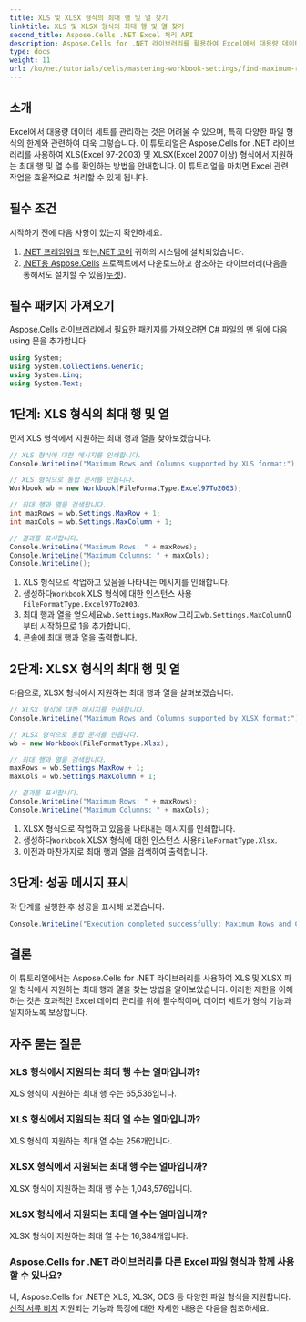 ```yaml
---
title: XLS 및 XLSX 형식의 최대 행 및 열 찾기
linktitle: XLS 및 XLSX 형식의 최대 행 및 열 찾기
second_title: Aspose.Cells .NET Excel 처리 API
description: Aspose.Cells for .NET 라이브러리를 활용하여 Excel에서 대용량 데이터 세트를 효율적으로 관리하는 방법을 알아보세요. 이 가이드는 XLS 및 XLSX 파일 형식에서 지원되는 최대 행 및 열 수를 식별하는 단계별 접근 방식을 제공합니다.
type: docs
weight: 11
url: /ko/net/tutorials/cells/mastering-workbook-settings/find-maximum-rows-and-columns/
---
```

## 소개

Excel에서 대용량 데이터 세트를 관리하는 것은 어려울 수 있으며, 특히 다양한 파일 형식의 한계와 관련하여 더욱 그렇습니다. 이 튜토리얼은 Aspose.Cells for .NET 라이브러리를 사용하여 XLS(Excel 97-2003) 및 XLSX(Excel 2007 이상) 형식에서 지원하는 최대 행 및 열 수를 확인하는 방법을 안내합니다. 이 튜토리얼을 마치면 Excel 관련 작업을 효율적으로 처리할 수 있게 됩니다.

## 필수 조건

시작하기 전에 다음 사항이 있는지 확인하세요.

1. [.NET 프레임워크](https://dotnet.microsoft.com/en-us/download) 또는[.NET 코어](https://dotnet.microsoft.com/en-us/download) 귀하의 시스템에 설치되었습니다.
2. [.NET용 Aspose.Cells](https://releases.aspose.com/cells/net/) 프로젝트에서 다운로드하고 참조하는 라이브러리(다음을 통해서도 설치할 수 있음)[누겟](https://www.nuget.org/packages/Aspose.Cells/)).

## 필수 패키지 가져오기

Aspose.Cells 라이브러리에서 필요한 패키지를 가져오려면 C# 파일의 맨 위에 다음 using 문을 추가합니다.

```csharp
using System;
using System.Collections.Generic;
using System.Linq;
using System.Text;
```

## 1단계: XLS 형식의 최대 행 및 열

먼저 XLS 형식에서 지원하는 최대 행과 열을 찾아보겠습니다.

```csharp
// XLS 형식에 대한 메시지를 인쇄합니다.
Console.WriteLine("Maximum Rows and Columns supported by XLS format:");

// XLS 형식으로 통합 문서를 만듭니다.
Workbook wb = new Workbook(FileFormatType.Excel97To2003);

// 최대 행과 열을 검색합니다.
int maxRows = wb.Settings.MaxRow + 1;
int maxCols = wb.Settings.MaxColumn + 1;

// 결과를 표시합니다.
Console.WriteLine("Maximum Rows: " + maxRows);
Console.WriteLine("Maximum Columns: " + maxCols);
Console.WriteLine();
```

1. XLS 형식으로 작업하고 있음을 나타내는 메시지를 인쇄합니다.
2.  생성하다`Workbook` XLS 형식에 대한 인스턴스 사용`FileFormatType.Excel97To2003`.
3.  최대 행과 열을 얻으세요`wb.Settings.MaxRow` 그리고`wb.Settings.MaxColumn`0부터 시작하므로 1을 추가합니다.
4. 콘솔에 최대 행과 열을 출력합니다.

## 2단계: XLSX 형식의 최대 행 및 열

다음으로, XLSX 형식에서 지원하는 최대 행과 열을 살펴보겠습니다.

```csharp
// XLSX 형식에 대한 메시지를 인쇄합니다.
Console.WriteLine("Maximum Rows and Columns supported by XLSX format:");

// XLSX 형식으로 통합 문서를 만듭니다.
wb = new Workbook(FileFormatType.Xlsx);

// 최대 행과 열을 검색합니다.
maxRows = wb.Settings.MaxRow + 1;
maxCols = wb.Settings.MaxColumn + 1;

// 결과를 표시합니다.
Console.WriteLine("Maximum Rows: " + maxRows);
Console.WriteLine("Maximum Columns: " + maxCols);
```

1. XLSX 형식으로 작업하고 있음을 나타내는 메시지를 인쇄합니다.
2.  생성하다`Workbook` XLSX 형식에 대한 인스턴스 사용`FileFormatType.Xlsx`.
3. 이전과 마찬가지로 최대 행과 열을 검색하여 출력합니다.

## 3단계: 성공 메시지 표시

각 단계를 실행한 후 성공을 표시해 보겠습니다.

```csharp
Console.WriteLine("Execution completed successfully: Maximum Rows and Columns retrieval for both formats.");
```

## 결론

이 튜토리얼에서는 Aspose.Cells for .NET 라이브러리를 사용하여 XLS 및 XLSX 파일 형식에서 지원하는 최대 행과 열을 찾는 방법을 알아보았습니다. 이러한 제한을 이해하는 것은 효과적인 Excel 데이터 관리를 위해 필수적이며, 데이터 세트가 형식 기능과 일치하도록 보장합니다.

## 자주 묻는 질문

### XLS 형식에서 지원되는 최대 행 수는 얼마입니까?
XLS 형식이 지원하는 최대 행 수는 65,536입니다.

### XLS 형식에서 지원되는 최대 열 수는 얼마입니까?
XLS 형식이 지원하는 최대 열 수는 256개입니다.

### XLSX 형식에서 지원되는 최대 행 수는 얼마입니까?
XLSX 형식이 지원하는 최대 행 수는 1,048,576입니다.

### XLSX 형식에서 지원되는 최대 열 수는 얼마입니까?
XLSX 형식이 지원하는 최대 열 수는 16,384개입니다.

### Aspose.Cells for .NET 라이브러리를 다른 Excel 파일 형식과 함께 사용할 수 있나요?
 네, Aspose.Cells for .NET은 XLS, XLSX, ODS 등 다양한 파일 형식을 지원합니다.[선적 서류 비치](https://reference.aspose.com/cells/net/) 지원되는 기능과 특징에 대한 자세한 내용은 다음을 참조하세요.